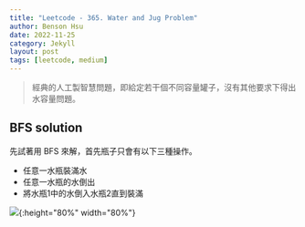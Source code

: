 ```yaml
---
title: "Leetcode - 365. Water and Jug Problem"
author: Benson Hsu
date: 2022-11-25
category: Jekyll
layout: post
tags: [leetcode, medium]
---
```


>經典的人工製智慧問題，即給定若干個不同容量罐子，沒有其他要求下得出水容量問題。

## BFS solution

先試著用 BFS 來解，首先瓶子只會有以下三種操作。

- 任意一水瓶裝滿水
- 任意一水瓶的水倒出
- 將水瓶1中的水倒入水瓶2直到裝滿

![](https://github.com/Hotshot824/Hotshot824.github.io/blob/master/_image/leetcode_365.jpg?raw=true){:height="80%" width="80%"}